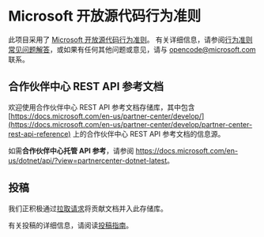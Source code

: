 # <a name="microsoft-open-source-code-of-conduct"></a>Microsoft 开放源代码行为准则

此项目采用了 [Microsoft 开放源代码行为准则](https://opensource.microsoft.com/codeofconduct/)。
有关详细信息，请参阅[行为准则常见问题解答](https://opensource.microsoft.com/codeofconduct/faq/)，或如果有任何其他问题或意见，请与 [opencode@microsoft.com ](mailto:opencode@microsoft.com) 联系。

## <a name="partner-center-rest-api-reference-documentation"></a>合作伙伴中心 REST API 参考文档

欢迎使用合作伙伴中心 REST API 参考文档存储库，其中包含 [https://docs.microsoft.com/en-us/partner-center/develop/](https://docs.microsoft.com/en-us/partner-center/develop/partner-center-rest-api-reference) 上的合作伙伴中心 REST API 参考文档的信息源。

如需**合作伙伴中心托管  API 参考**，请参阅 <https://docs.microsoft.com/en-us/dotnet/api/?view=partnercenter-dotnet-latest>。

## <a name="contributing"></a>投稿

我们正积极通过[拉取请求](https://help.github.com/articles/using-pull-requests/)将贡献文档并入此存储库。

有关投稿的详细信息，请阅读[投稿指南](CONTRIBUTING.md)。